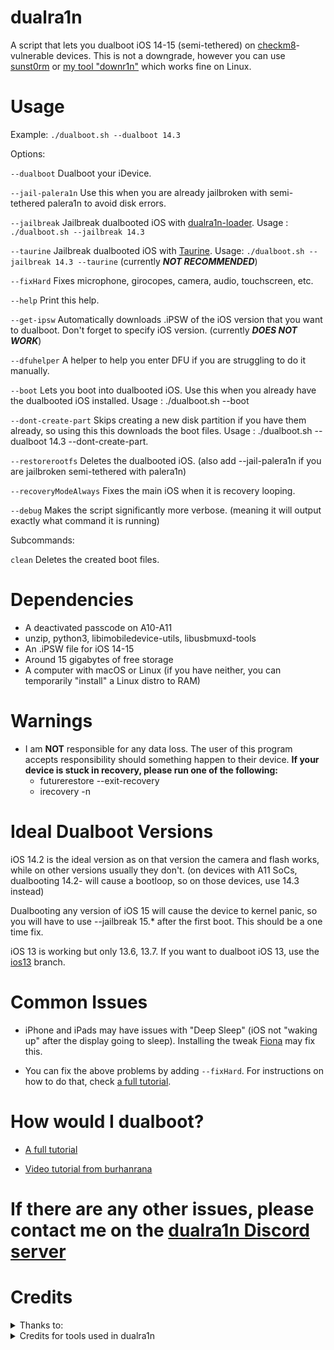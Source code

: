 # dualra1n

A script that lets you dualboot iOS 14-15 (semi-tethered) on [checkm8](https://www.theiphonewiki.com/wiki/Checkm8_Exploit)-vulnerable devices. This is not a downgrade, however you can use [sunst0rm](https://github.com/mineek/sunst0rm) or [my tool "downr1n"](https://github.com/edwin170/downr1n) which works fine on Linux.


# Usage

Example: `./dualboot.sh --dualboot 14.3`

Options:

`--dualboot`          Dualboot your iDevice.

`--jail-palera1n`     Use this when you are already jailbroken with semi-tethered palera1n to avoid disk errors. 

`--jailbreak`         Jailbreak dualbooted iOS with [dualra1n-loader](https://github.com/Uckermark/dualra1n-loader). Usage :  `./dualboot.sh --jailbreak 14.3`

`--taurine`           Jailbreak dualbooted iOS with [Taurine](https://taurine.app). Usage: `./dualboot.sh --jailbreak 14.3 --taurine` (currently ***NOT RECOMMENDED***)
   
`--fixHard`           Fixes microphone, girocopes, camera, audio, touchscreen, etc.

`--help`              Print this help.
       
`--get-ipsw`          Automatically downloads .iPSW of the iOS version that you want to dualboot. Don't forget to specify iOS version. (currently ***DOES NOT WORK***)

`--dfuhelper`         A helper to help you enter DFU if you are struggling to do it manually.

`--boot`              Lets you boot into dualbooted iOS. Use this when you already have the dualbooted iOS installed. Usage : ./dualboot.sh --boot

`--dont-create-part`   Skips creating a new disk partition if you have them already, so using this this downloads the boot files. Usage : ./dualboot.sh --dualboot 14.3 --dont-create-part.

`--restorerootfs`     Deletes the dualbooted iOS. (also add --jail-palera1n if you are jailbroken semi-tethered with palera1n)
    
`--recoveryModeAlways`    Fixes the main iOS when it is recovery looping.

`--debug`             Makes the script significantly more verbose. (meaning it will output exactly what command it is running)

Subcommands:

`clean`               Deletes the created boot files.

# Dependencies
- A deactivated passcode on A10-A11 
- unzip, python3, libimobiledevice-utils, libusbmuxd-tools
- An .iPSW file for iOS 14-15 
- Around 15 gigabytes of free storage
- A computer with macOS or Linux (if you have neither, you can temporarily "install" a Linux distro to RAM)
# Warnings
- I am **NOT** responsible for any data loss. The user of this program accepts responsibility should something happen to their device.
 **If your device is stuck in recovery, please run one of the following:**
   - futurerestore --exit-recovery
   - irecovery -n

# Ideal Dualboot Versions
iOS 14.2 is the ideal version as on that version the camera and flash works, while on other versions usually they don't. (on devices with A11 SoCs, dualbooting 14.2- will cause a bootloop, so on those devices, use 14.3 instead)

Dualbooting any version of iOS 15 will cause the device to kernel panic, so you will have to use --jailbreak 15.* after the first boot. This should be a one time fix.

iOS 13 is working but only 13.6, 13.7. If you want to dualboot iOS 13, use the [ios13](https://github.com/dualra1n/dualra1n/tree/ios13) branch.

# Common Issues

- iPhone and iPads may have issues with "Deep Sleep" (iOS not "waking up" after the display going to sleep). Installing the tweak [Fiona](https://www.ios-repo-updates.com/repository/julioverne-s-repo/package/com.julioverne.fiona/) may fix this.

- You can fix the above problems by adding `--fixHard`. For instructions on how to do that, check [a full tutorial](https://github.com/dualra1n/dualra1n/blob/main/tutorial.md).

# How would I dualboot?


- [A full tutorial](https://github.com/dualra1n/dualra1n/blob/main/tutorial.md)


- [Video tutorial from burhanrana](https://www.youtube.com/watch?v=4iCZv7Ox5AA)

# If there are any other issues, please contact me on the [dualra1n Discord server](https://discord.gg/E6jj48hzd5)

# Credits

<details><summary>Thanks to:</summary>
<p>

- [Edwin](https://github.com/edwin170) owner :)
- [Uckermark](https://github.com/Uckermark/dualra1n-loader) thank you so much for the amazing dualra1n loader app to jailbreak it.
- Edward, my brother, for giving me a Hackintosh to test this on
- [sasa](https://github.com/sasa8810) thank for improve the dfu timing on macos
- [Fatih](https://github.com/swayea) for helping with the readme, testing linux support and being a very good person.
- [plooshi](https://github.com/plooshi)
   thank you so much for fix the home button issue

   - [azaz0322](https://github.com/m00nl1ghts), [Huy Nguyen](https://github.com/34306), [Uckermark](https://github.com/Uckermark), [DarwinUang](https://github.com/DarwinUang) and [aditya11110](https://github.com/aditya11110) for helping with the readme\
</details>
<details><summary>Credits for tools used in dualra1n</summary>

- [Dualboot guide](https://dualbootfun.github.io/) for the guide
- [palera1n](https://github.com/palera1n) for some of the code
- [opa334](https://github.com/opa334/TrollStore) amazing app
- [blacktop](https://github.com/blacktop) for the iPSW downloader
- [Nathan](https://github.com/verygenericname) for the ramdisk
- [Amy](https://github.com/elihwyma) for the [Pogo](https://github.com/elihwyma/Pogo) app
- [checkra1n](https://github.com/checkra1n) for the base of the kpf
- [m1sta](https://github.com/m1stadev) for [pyimg4](https://github.com/m1stadev/PyIMG4)
- [tihmstar](https://github.com/tihmstar) for [pzb](https://github.com/tihmstar/partialZipBrowser)/original [iBoot64Patcher](https://github.com/tihmstar/iBoot64Patcher)/original [liboffsetfinder64](https://github.com/tihmstar/liboffsetfinder64)/[img4tool](https://github.com/tihmstar/img4tool)
- [xerub](https://github.com/xerub) for [img4lib](https://github.com/xerub/img4lib) and [restored_external](https://github.com/xerub/sshrd) in the ramdisk
- [libimobiledevice](https://github.com/libimobiledevice) for several tools used in this project (irecovery, ideviceenterrecovery etc), and [nikias](https://github.com/nikias) for keeping it up to date
- [Dora](https://github.com/dora2-iOS) for kpf
- [Sam Bingner](https://github.com/sbingner) for [Substitute](https://github.com/sbingner/substitute)
- [CoolStar](https://github.com/coolstar) for [Libhooker](https://libhooker.com/docs/index.html)
- [Ralp0045](https://github.com/Ralph0045) for [dtree_patcher](https://github.com/Ralph0045/dtree_patcher) and [Kernel64Patcher](https://github.com/Ralph0045/Kernel64Patcher)
- [0x7ff](https://github.com/0x7ff/gaster) thank you so much for the gaster tool.
</details>
</p>
